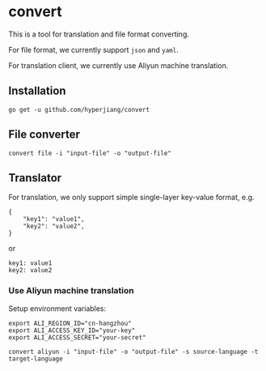 # convert

This is a tool for translation and file format converting.

For file format, we currently support `json` and `yaml`.

For translation client, we currently use Aliyun machine translation.

## Installation

```
go get -u github.com/hyperjiang/convert
```

## File converter

```
convert file -i "input-file" -o "output-file"
```

## Translator

For translation, we only support simple single-layer key-value format, e.g.

```
{
    "key1": "value1",
    "key2": "value2",
}
```

or

```
key1: value1
key2: value2
```

### Use Aliyun machine translation

Setup environment variables:

```
export ALI_REGION_ID="cn-hangzhou"
export ALI_ACCESS_KEY_ID="your-key"
export ALI_ACCESS_SECRET="your-secret"
```

```
convert aliyun -i "input-file" -o "output-file" -s source-language -t target-language
```
